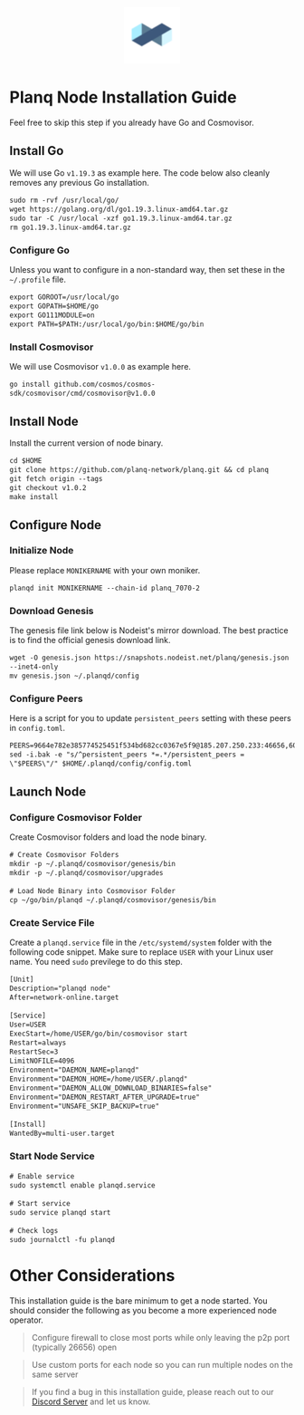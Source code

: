 <p align="center">
  <img height="100" height="auto" src="https://raw.githubusercontent.com/Nodeist/Kurulumlar/main/logos/planq.png">
</p>



# Planq Node Installation Guide
Feel free to skip this step if you already have Go and Cosmovisor.


## Install Go
We will use Go `v1.19.3` as example here. The code below also cleanly removes any previous Go installation.

```
sudo rm -rvf /usr/local/go/
wget https://golang.org/dl/go1.19.3.linux-amd64.tar.gz
sudo tar -C /usr/local -xzf go1.19.3.linux-amd64.tar.gz
rm go1.19.3.linux-amd64.tar.gz
```

### Configure Go
Unless you want to configure in a non-standard way, then set these in the `~/.profile` file.

```
export GOROOT=/usr/local/go
export GOPATH=$HOME/go
export GO111MODULE=on
export PATH=$PATH:/usr/local/go/bin:$HOME/go/bin
```


### Install Cosmovisor
We will use Cosmovisor `v1.0.0` as example here.

```
go install github.com/cosmos/cosmos-sdk/cosmovisor/cmd/cosmovisor@v1.0.0
```

## Install Node
Install the current version of node binary.

```
cd $HOME
git clone https://github.com/planq-network/planq.git && cd planq
git fetch origin --tags
git checkout v1.0.2
make install
```

## Configure Node
### Initialize Node
Please replace `MONIKERNAME` with your own moniker.

```
planqd init MONIKERNAME --chain-id planq_7070-2
```

### Download Genesis
The genesis file link below is Nodeist's mirror download. The best practice is to find the official genesis download link.

```
wget -O genesis.json https://snapshots.nodeist.net/planq/genesis.json --inet4-only
mv genesis.json ~/.planqd/config
```

### Configure Peers
Here is a script for you to update `persistent_peers` setting with these peers in `config.toml`.
```
PEERS=9664e782e385774525451f534bd682cc0367e5f9@185.207.250.233:46656,60d86f728656b170956f826f54139b8bd6d16205@173.249.9.48:26656,2e92da426ad9ee7817a4e04fc5c2a52a509de992@137.184.216.92:60656,301658a48009d3377ac80ea80e5cf6add9ef52e6@65.109.88.155:17656,6b8ee48f2dedccaa6e0f424fbc0275e116aeef6b@34.154.254.122:26656,5c6af12d44dca1f2aa108596335a79675214657e@213.136.68.150:14656,7411e1c10069b77a0ffa28fd7020be434338eecb@23.88.2.221:31656,72d9fc05958d509e7062b1853eba9252155a39bd@159.223.78.153:26656,e8819a01fb133432b5875a74e60645c385b22a2d@23.88.99.40:60656,c66c7b403ad5569fa41997923954eae2cd8cb03a@143.244.150.50:60656,938f1720a3ec8a168553a9d5b3be5eee1d078108@162.55.245.219:14656,16a033d9c3cd4d416944fe0d8513860b15b527d1@89.117.48.48:26656,e2af00705d2435169db71d56e53ba6c59cddff46@185.250.36.184:55656,3178e00bb9e6d02ffbe11c9e55e5e4911317f66a@178.128.101.31:33656,266d72c493261be8f7e631af946e941141178738@139.59.111.252:14656,8e1202c7a7df0fcef04a2cb348206a0efacceb26@165.22.223.88:26656,dd2f0ceaa0b21491ecae17413b242d69916550ae@135.125.247.70:26656,bfadf6e85a9857951fe1951a55c6ee0a4364d59e@178.128.223.22:60656,7e9c44a316d4400b73ac42f4f99eb4e0735e99a3@194.163.179.175:26656,67109f02215f3fba727a6acee3547b14728a0931@45.134.226.15:60656,d882e262c0105b4fcdf164ebc0d9ebab4369d270@143.198.220.77:33656,02f29a88d3d31d29d4878aa88019a4eab8831a4c@199.204.45.235:14656,ff000ce1d4a45a28fe5d45f55a9db539d1c7d367@134.209.25.226:33656,21bcfcec520c2510f91744af0e8c6cad9faf0056@143.198.131.136:33656,7417965190006b3e1c25513f7270aa4bd09468be@194.135.89.125:33656,a034ebeabe1e642ffe402c4ee139fa6700307511@143.198.49.161:33656,5c0169d3f12d11b7f855b497947114bc2ebd0000@65.108.97.58:2706,3fd002790baf7913921903b8c0b27f217088144f@185.190.140.93:14656,1eb933fb4aad816e8aef62984c670ad3ee9f55fc@147.182.238.59:33656,14dc39824338b18cf6fa157e518cb74941c38866@45.84.138.246:14656,af3eb6b79c3e233af7d45aab987859ac0b4043bf@51.79.27.21:18656,a3b8955aa523285d0aed51c7bfaf19eb20264ef5@37.120.171.213:10656,2e25e5ae74438afd464b0d9bec9aceff2c684b5f@159.223.93.59:60656,8020f58e736388b30c41e50c31328375175bf16d@5.189.138.167:33656,0fb50e9154e0406fd070cf94e74d9743942b3b7b@38.108.68.26:14656,c1cb0804704577847f39d77dbb46bb14346ef62f@164.92.84.106:33656,cc9c34b2a580348fcbece5e92e2079109bdd82df@137.184.68.213:33656,115196cc9b53aa8e24e201fa26013fcb2ba353fb@139.59.107.12:33656,4a91832eba335685b29a0c19b936fa40c82fc020@74.208.49.38:26656,6baa7117f17f8e6ca01fa2c247318a498b0025c3@38.242.155.79:14656,85a309b27c9ee6445e1711e6a7305338b819565d@18.224.64.227:26656,67de141c65bafe62563179a87363b8614f39c81e@182.253.224.66:26656,9ab35a6077312686ed68db01886d2be188b19251@146.190.35.147:33656,b3211b205d2b2b08badffe806cc61a76e827a27f@178.128.127.160:33656,74e0c1bf8424d9fb97eefd4112a34e901b1ae1ed@81.0.219.36:26656,8fed9c4c20c3628baaea79a5d4f490005aae8543@143.198.99.102:60656,bef7b04b3f7d62f0ffac5ac118b57084d0a3e168@65.109.111.204:27656,0d371786866b7d4985dd6ce91e247810fe9a2652@185.219.142.121:26656,233a54cb3b1f322083fa9f4e49eec1ac7905078f@34.125.214.216:33656,f0e3fa71a2eed651f0626fe913d9577a942f7e7a@185.187.169.237:33656,c3dda646a98f79d896a719af710019c4d1d176ab@65.108.9.164:44656,ea36cef022964f929707705a7d5f87950908cdfe@78.107.234.44:26656,c86c1f4a57cd366b10d80ee472438ae9a9a717d7@159.223.152.181:60656,980edf1f75f7a8e4398bdcd274241c965df4afce@24.199.123.198:26656,a87e3aad8b4cce92ed34454efc0cf1b4ece2c015@159.65.6.61:14656,0c2ed4f17609b636ec93a55278d454670de8eaee@65.108.250.241:60756,ec30d6db36163367382f05f2da55b4ed9e02888f@89.117.49.50:14656,53ce9c11ebb41c7204e18b4d47555c7acf0e289f@159.69.204.44:26656,603a1c6123c11eed2434be0d50b1eb520ee30d18@38.242.133.69:14656,23dfcfeb7ee1d0ec7a4ed2753ceba2f3a81a5aac@85.239.234.218:14656,09bf31b7f0d4c40e39050799478430e289a83bdc@93.186.200.215:60656,e11809376ccaacb70c72fba1c346e8dc5bf72c31@217.76.49.228:33656,af47bda0a78aa7d9d3bd5b18515c9ea5715d9b29@143.198.154.29:60656,f8479a310a18a1c61b7a59d20ba3895acb4818a3@209.97.164.220:60656,977bb9fb5572cedc61a78636bcb1448414fdae2c@134.209.79.182:60656,bcfe65dde6255a18710261744156b8ef9eb60a23@161.35.136.213:33656,9167d948ddfb7ac746c6e111aaf8110268be9859@45.94.209.3:60656,b88fda6d20faf5419ec1f921ee561442e3a813fa@144.126.222.159:60656,adb0f56a70f4c481521776152a8dc34f0b3eabe8@137.184.189.27:60656,a38dd20711c041762a54625d43a4f3e208d9cbd5@167.172.30.84:33656,851b71ab72498ccb75240306c837402f17b8ce36@95.214.52.174:56656,51188b35f4eb31f6e7449598352c855c8c71ad23@95.217.109.222:17656,ec11a8bfc5dd888feb4fbe213e8ff59b4ada83bf@216.250.122.2:60656,fe1d202d7ee8a65172e3603724fb287139551288@164.90.128.166:33656,a11c39532ca0d2501ee68688325951dfc13119d4@185.217.127.138:14656,6e300e6831c0b1835b2f644172b706a3e01994cd@162.243.186.162:33656,8608243585c7bdea3ff34ab326bb6b2aec70760f@45.141.122.178:28656,dc3031516a4650bc5276f5f3c2d20029a25f276e@65.109.104.227:60656,83d4c76d7abc93e20021ca549c68380f1f45f8e2@143.198.232.221:26656,744a9db685c99ee7195a546ff1f27afd507babf4@87.106.112.86:33656,02fa5668ec69db00b68d4570dfe9964c4d2da8b5@128.199.109.75:60656,e3ac425868500788f4f230ef101d52a0ea339672@192.99.44.79:20356,1a1785bf66f47a2eff058fe770be6b6b1b694400@38.242.148.96:27656,5b8e42788a83e6201d8d4bc36e71e273a6ce4c5c@159.223.85.251:60656,3eb12284b7fb707490b8adfda6fa7d94e2fa5cd9@94.130.54.253:16603,4d44b699af2c4b0a6b8dfdf266a8dc17765113db@135.181.0.87:13656,141ec0ddef8685b3ec3870d929193024539abe93@194.163.133.221:60656,ecf2a58131619f77ef29c7a305bb6a8e40e18da0@104.236.65.186:33656,3ae3ca86dd1ca31c3dee9228d8d8b828c5648556@68.183.52.198:33656,97c53c39bb622da97a3aa4ab8cc6db32e67d6e8f@146.59.110.50:26656,23bb88d39d982938cc6b0f97031a1c63434651f6@87.106.114.73:14656,e3c5032f859ee0955bc3ad944955e4283796e0d2@217.76.56.245:33656,ee651ea18c9866c034cce4180b16baaa1c495129@64.225.6.66:14656,f6616adebc271c4780885443431644c73c99d789@54.37.78.240:26656,a7bcb1429665bb47fc1eb88bed7383910803997d@216.250.122.1:60656,b00665a07204c0cfc5ae7411a813afd547a11883@144.208.70.217:33656,9c94e80688a70f13bae545742b853eee1982edfa@194.163.167.138:26656,3866405810bbfd1c159ebb9280f7e54a39a6434f@185.252.235.83:30656,ddd1e324d4a2863d26a32214f5e0aa3612cd747b@162.55.194.205:14656,9980af9e7d3ef78f8b88e9b2f9830a6ff2a59666@137.184.35.71:33656,48a0487f762499991a9fa4c365e905fda2e5418d@134.209.101.254:33656,7177cdfc5ca7abb26dc55d397fce64208e103eed@65.108.194.87:23656,eaa5ed6f71fff359d81dbebd6d21a8a7f0b18469@138.201.253.180:14656,b2c63d0b44a468c94ebc3d14dc7eb776f37d0f85@188.166.224.158:14656,56e4d0fb7b7e95e9d8f1e19ef106ef98767c4a33@65.109.69.240:34656,2eed8c1e9d5f6ff4346f2334b9842a1be9b5e17c@217.160.187.172:60656,9963c1a33083a16a2910c9fbb41bff7e8c31bb39@213.136.71.58:14656,c6093258eaf65c1c05d16494f2cb204b7eab3404@128.199.144.209:60656,36243de872ba916aa75c7ffac0f39098b5535fea@85.214.33.202:33656,a1509b7b125b1c93ac9503024d930e1a18f42b8e@143.198.195.2:60656,ec945d57a08c53b0de9e2e9bd42c2caff8327e2e@146.190.96.99:33656,ad59944b6867040f96172ec44065127a660fe3cb@139.59.118.165:60656,7f6cc8c8da9d6d674cc91a7df29b314468a522db@138.197.77.22:14656,ff8c31dd8f8e384cf03b3cc342d9a1d448cd1cc4@194.195.90.16:60656,acb746ff04c833069abcc704951390e5662c118d@34.125.161.39:33656,b58fde15f949636cf2932ab1d74b97cc8b3641e6@143.110.164.203:33656,b76abe67188be594e17d6e25c7231b027c8bd324@34.175.12.246:26656,530ca4f4e9dd3b0e82ca853890747fa8649ca788@206.189.150.25:14656,4dd87c7cb654666117e9926ea0a5ba41e1c56ea5@146.190.90.194:33656,820c4e2be4388f5a5e7031e4c363149daf3f63b7@144.126.155.29:26656,cc697852e1353b07aa7d37f03060eb561abf3bff@164.92.95.159:33656,e7a2929fa8273d0aa0a83b2a25ad4fbdf4471558@212.227.73.190:29656,f9d456e6b78f39c849cbab53899e181f4964264d@159.223.201.227:26656,626960ecfa5e01b440788844d9447465e51e0661@49.12.201.156:27656,0525de7e7640008d2a2e01d1a7f6456f28f3324c@51.79.142.6:26656,1e305437e9a3bbd68a304022ac397aba4cbd4a62@109.123.240.42:14656,d807d55d32a6d8de6f931fcb24d55004488a97f7@104.152.109.134:33656,988473a2c5ca422e1e02b662cf6c4f5e0f7730af@188.166.237.45:14656,e8a0f348b6968ee568bfe035e718c5201b5b35c3@169.0.73.24:26656,9a92f0426f07980eb70ed9963eb5ce43e2cb9175@104.131.179.186:26656,5465f134c2f5421c1b287dc98bf3d585c6a0e528@68.183.191.97:44656,cbde9f25c2783ed497a31ddad81ad011e7139789@65.108.8.247:20356,8784492ab572d656b4614e528d8720ec4f04c5c2@139.144.52.110:26656,c073ee0514481a9e818ae9a9dd979c61ea4d3a5e@159.89.239.81:26656,13cda2d584a9c3844d3983641242d27feb4c80b3@138.197.15.201:14656
sed -i.bak -e "s/^persistent_peers *=.*/persistent_peers = \"$PEERS\"/" $HOME/.planqd/config/config.toml
```

## Launch Node
### Configure Cosmovisor Folder
Create Cosmovisor folders and load the node binary.

```
# Create Cosmovisor Folders
mkdir -p ~/.planqd/cosmovisor/genesis/bin
mkdir -p ~/.planqd/cosmovisor/upgrades

# Load Node Binary into Cosmovisor Folder
cp ~/go/bin/planqd ~/.planqd/cosmovisor/genesis/bin
```

### Create Service File
Create a `planqd.service` file in the `/etc/systemd/system` folder with the following code snippet. Make sure to replace `USER` with your Linux user name. You need `sudo` previlege to do this step.

```
[Unit]
Description="planqd node"
After=network-online.target

[Service]
User=USER
ExecStart=/home/USER/go/bin/cosmovisor start
Restart=always
RestartSec=3
LimitNOFILE=4096
Environment="DAEMON_NAME=planqd"
Environment="DAEMON_HOME=/home/USER/.planqd"
Environment="DAEMON_ALLOW_DOWNLOAD_BINARIES=false"
Environment="DAEMON_RESTART_AFTER_UPGRADE=true"
Environment="UNSAFE_SKIP_BACKUP=true"

[Install]
WantedBy=multi-user.target
```

### Start Node Service
```
# Enable service
sudo systemctl enable planqd.service

# Start service
sudo service planqd start

# Check logs
sudo journalctl -fu planqd
```

# Other Considerations
This installation guide is the bare minimum to get a node started. You should consider the following as you become a more experienced node operator.



> Configure firewall to close most ports while only leaving the p2p port (typically 26656) open

> Use custom ports for each node so you can run multiple nodes on the same server

> If you find a bug in this installation guide, please reach out to our [Discord Server](https://discord.gg/yV2nEunsTY) and let us know.
